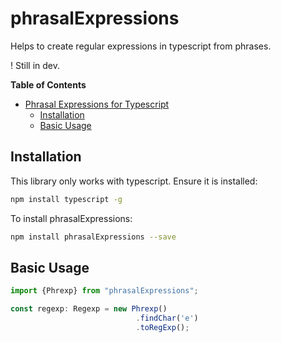 # phrasalExpressions
Helps to create regular expressions in typescript from phrases.

! Still in dev.

**Table of Contents**

- [Phrasal Expressions for Typescript](#)
  - [Installation](#installation)
  - [Basic Usage](#basic-usage)

## Installation

This library only works with typescript. Ensure it is installed:

```bash
npm install typescript -g
```

To install phrasalExpressions:

```bash
npm install phrasalExpressions --save
```

## Basic Usage

```typescript
import {Phrexp} from "phrasalExpressions";

const regexp: Regexp = new Phrexp()
                            .findChar('e')
                            .toRegExp();

```



